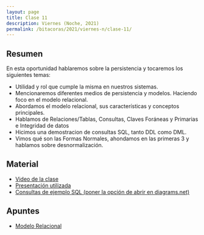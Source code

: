```yaml
---
layout: page
title: Clase 11
description: Viernes (Noche, 2021)
permalink: /bitacoras/2021/viernes-n/clase-11/
---
```




## Resumen

En esta oportunidad hablaremos sobre la persistencia y tocaremos los siguientes temas:
- Utilidad y rol que cumple la misma en nuestros sistemas.
- Mencionaremos diferentes medios de persistencia y modelos. Haciendo foco en el modelo relacional.
- Abordamos el modelo relacional, sus características y conceptos principales.
- Hablamos de Relaciones/Tablas, Consultas, Claves Foráneas y Primarias e Integridad de datos
- Hicimos una demostracion de consultas SQL, tanto DDL como DML.
- Vimos qué son las Formas Normales, ahondamos en las primeras 3 y hablamos sobre desnormalización.

## Material

- [Video de la clase](https://us02web.zoom.us/rec/share/-Mo2I7Lf_FJIQbOS2GeBZekAMYHfX6a80HBKqPUIzhxArGaQEpO853Wr_9cBmdhm?startTime=1598047628000)
- [Presentación utilizada](https://docs.google.com/presentation/d/1RwCtcTtJNCmiSpORiNeDvrtKN2p3wd6aNbRrH0sF-QI/edit?usp=sharing)
- [Consultas de ejemplo SQL (poner la opción de abrir en diagrams.net)](https://drive.google.com/file/d/1kfHXXyfUDmSLJdk-Wdw_7ilCRdB1wgKb/view?usp=sharing)

## Apuntes

- [Modelo Relacional](https://docs.google.com/document/d/1uF3yoYIFmLxTH5ZJoT9I3cc5TW9b-H3BqZJbLudKBcA/edit#heading=h.aa3gqw2dds4m)

